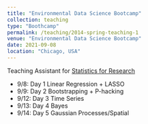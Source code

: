```yaml
---
title: "Environmental Data Science Bootcamp"
collection: teaching
type: "Boothcamp"
permalink: /teaching/2014-spring-teaching-1
venue: "Environmental Data Science Bootcamp"
date: 2021-09-08
location: "Chicago, USA"
---
```


Teaching Assistant for [Statistics for Research](https://voices.uchicago.edu/nrtenergyandenvironment/bootcamps/)

* 9/8: Day 1 Linear Regression + LASSO
* 9/9: Day 2 Bootstrapping + P-hacking
* 9/12: Day 3 Time Series
* 9/13: Day 4 Bayes
* 9/14: Day 5 Gaussian Processes/Spatial
